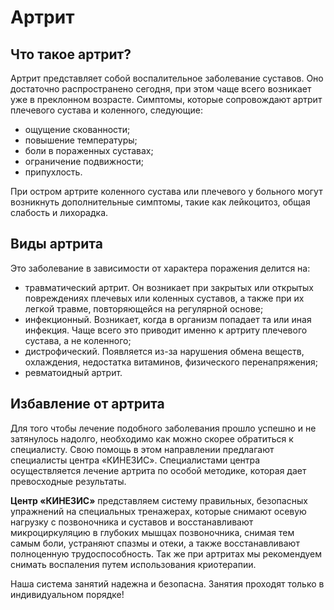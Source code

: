 # Артрит

## Что такое артрит?

Артрит представляет собой воспалительное заболевание суставов. Оно достаточно распространено сегодня, при этом чаще всего возникает уже в преклонном возрасте. Симптомы, которые сопровождают артрит плечевого сустава и коленного, следующие:

*   ощущение скованности;
*   повышение температуры;
*   боли в пораженных суставах;
*   ограничение подвижности;
*   припухлость.

При остром артрите коленного сустава или плечевого у больного могут возникнуть дополнительные симптомы, такие как лейкоцитоз, общая слабость и лихорадка.

## Виды артрита

Это заболевание в зависимости от характера поражения делится на:

*   травматический артрит. Он возникает при закрытых или открытых повреждениях плечевых или коленных суставов, а также при их легкой травме, повторяющейся на регулярной основе;
*   инфекционный. Возникает, когда в организм попадает та или иная инфекция. Чаще всего это приводит именно к артриту плечевого сустава, а не коленного;
*   дистрофический. Появляется из-за нарушения обмена веществ, охлаждения, недостатка витаминов, физического перенапряжения;
*   ревматоидный артрит.

## Избавление от артрита

Для того чтобы лечение подобного заболевания прошло успешно и не затянулось надолго, необходимо как можно скорее обратиться к специалисту. Свою помощь в этом направлении предлагают специалисты центра «КИНЕЗИС». Специалистами центра осуществляется лечение артрита по особой методике, которая дает превосходные результаты.

**Центр «КИНЕЗИС»** представляем систему правильных, безопасных упражнений на специальных тренажерах, которые снимают осевую нагрузку с позвоночника и суставов и восстанавливают микроциркуляцию в глубоких мышцах позвоночника, снимая тем самым боли, устраняют спазмы и отеки, а также восстанавливают полноценную трудоспособность. Так же при артритах мы рекомендуем снимать воспаления путем использования криотерапии.

Наша система занятий надежна и безопасна. Занятия проходят только в индивидуальном порядке!